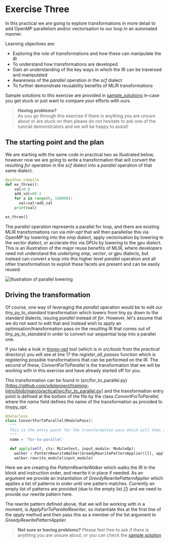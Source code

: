 # Exercise Three

In this practical we are going to explore transformations in more detail to add OpenMP parallelism and/or vectorisation to our loop in an automated manner.

Learning objectives are:

* Exploring the role of transformations and how these can manipulate the IR
* To understand how transformations are developed
* Gain an understanding of the key ways in which the IR can be traversed and manipulated
* Awareness of the _parallel_ operation in the _scf_ dialect
* To further demonstrate reusability benefits of MLIR transformations

Sample solutions to this exercise are provided in [sample_solutions](sample_solutions) in-case you get stuck or just want to compare your efforts with ours.

>**Having problems?**  
> As you go through this exercise if there is anything you are unsure about or are stuck on then please do not hesitate to ask one of the tutorial demonstrators and we will be happy to assist!

## The starting point and the plan

We are starting with the same code in practical two as illustrated below, however now we are going to write a transformation that will convert the resulting _for_ operation in the _scf_ dialect into a _parallel_ operation of that same dialect. 

```python
@python_compile
def ex_three():
    val=0.0
    add_val=88.2
    for a in range(0, 100000):
      val=val+add_val
    print(val)

ex_three()
```

The _parallel_ operation represents a parallel for loop, and there are existing MLIR transformations run via _mlir-opt_ that will then parallelise this via OpenMP by lowering into the _omp_ dialect, apply vectorisation by lowering to the _vector_ dialect, or acclerate this via GPUs by lowering to the _gpu_ dialect. This is an illustration of the major reuse benefits of MLIR, where developers need not understand the underlying _omp_, _vector_, or _gpu_ dialects, but instead can convert a loop into this higher level _parallel_ operation and all other transformatiosn to exploit these facets are present and can be easily reused.

![Illustration of parallel lowering](https://github.com/xdslproject/training-intro/raw/main/practical/three/parallel_lowering.png)

## Driving the transformation

Of course, one way of leveraging the _parallel_ operation would be to edit our _tiny_py_to_standard_ transformation which lowers from tiny py down to the standard dialects, issuing _parallel_ instead of _for_. However, let's assume that we do not want to edit that and instead wish to apply an optimisation/transformation pass on the resulting IR that comes out of _tiny_py_to_standard_ in order to convert our sequential loop into a parallel one. 

If you take a look in [tinypy-opt](https://github.com/xdslproject/training-intro/blob/main/practical/src/tools/tinypy-opt) tool (which is in _src/tools_ from the _practical_ directory) you will see at line 17 the _register_all_passes_ function which is registering possible transformations that can be performed on the IR. The second of these, _ConvertForToParallel_ is the transformation that we will be working with in this exercise and have already started off for you.

This transformation can be found in (src/for_to_parallel.py)[https://github.com/xdslproject/training-intro/blob/main/practical/src/for_to_parallel.py] and the transformation entry point is defined at the bottom of the file by the class _ConvertForToParallel_, where the _name_ field defines the name of the transformation as provided to _tinypy_opt_.


```python
@dataclass
class ConvertForToParallel(ModulePass):
  """
  This is the entry point for the transformation pass which will then apply the rewriter
  """
  name = 'for-to-parallel'

  def apply(self, ctx: MLContext, input_module: ModuleOp):
    walker = PatternRewriteWalker(GreedyRewritePatternApplier([]), apply_recursively=False)
    walker.rewrite_module(input_module)
```

Here we are creating the _PatternRewriteWalker_ which walks the IR in the block and instruction order, and rewrite it in place if needed. As an argument we provide an instantiation of _GreedyRewritePatternApplier_ which applies a list of patterns in order until one pattern matches. Currently an empty list of patterns are provided (due to the empty list _[]_) and we need to provide our rewrite pattern here.

The rewrite pattern defined above, that we will be working with in a moment, is _ApplyForToParallelRewriter_, so instantiate this at the first line of the _apply_ method and then pass this as a member of the list argument to _GreedyRewritePatternApplier_.

>**Not sure or having problems?**
> Please feel free to ask if there is anything you are unsure about, or you can check the [sample solution](https://github.com/xdslproject/training-intro/blob/main/practical/three/sample_solutions/for_to_parallel.py)
